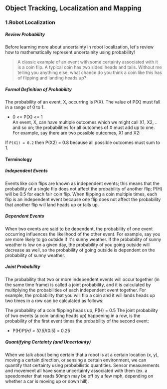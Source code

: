 ## Object Tracking, Localization and Mapping

### 1.Robot Localization

##### Review Probability

Before learning more about uncertainty in robot localization, let's review how to mathematically represent uncertainity using probability!

> A classic example of an event with some certainty associated with it is a coin flip. A typical coin has two sides: heads and 
> tails. Without me telling you anything else, what chance do you think a coin like this has of flipping and landing heads up?

##### Formal Definition of Probability
The probability of an event, X, occurring is P(X). The value of P(X) must fall in a range of 0 to 1.

* 0 <= P(X) <= 1</br>
An event, X, can have multiple outcomes which we might call X1, X2, .. and so on; the probabilities for all outcomes of X must add up to one. For example, say there are two possible outcomes, X1 and X2:</br>

If ```P(X1) = 0.2``` then P(X2) = 0.8 because all possible outcomes must sum to 1.</br>

#### Terminology

##### Independent Events
Events like coin flips are known as independent events; this means that the probability of a single flip does not affect the probability of another flip; P(H) will be 0.5 for each fair coin flip. When flipping a coin multiple times, each flip is an independent event because one flip does not affect the probability that another flip will land heads up or tails up.

##### Dependent Events
When two events are said to be dependent, the probability of one event occurring influences the likelihood of the other event. For example, say you are more likely to go outside if it's sunny weather. If the probability of sunny weather is low on a given day, the probability of you going outside will decrease as well, so the probability of going outside is dependent on the probability of sunny weather.

##### Joint Probability
The probability that two or more independent events will occur together (in the same time frame) is called a joint probability, and it is calculated by multiplying the probabilities of each independent event together. For example, the probability that you will flip a coin and it will lands heads up two times in a row can be calculated as follows:

The probability of a coin flipping heads up, P(H) = 0.5
The joint probability of two events (a coin landing heads up) happening in a row, is the probability of the first event times the probability of the second event: </br>
* P(H)*P(H) = (0.5)*(0.5) = 0.25 </br>

##### Quantifying Certainty (and Uncertainty)
When we talk about being certain that a robot is at a certain location (x, y), moving a certain direction, or sensing a certain environment, we can quantify that certainty using probabilistic quantities. Sensor measurements and movement all have some uncertainty associated with them (ex. a speedometer that reads 50mph may be off by a few mph, depending on whether a car is moving up or down hill).
